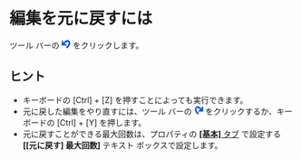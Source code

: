 # 編集を元に戻すには

ツール バーの ![[元に戻す]](../../images/editundo.gif)
をクリックします。

## ヒント

- キーボードの \[Ctrl\] + \[Z\] を押すことによっても実行できます。
- 元に戻した編集をやり直すには、ツール バーの
![[やり直し]](../../images/editredo.gif) をクリックするか、キーボードの
\[Ctrl\] + \[Y\] を押します。
- 元に戻すことができる最大回数は、プロパティの [**\[基本\]** タブ](../../dlg/properties/general/index) で設定する **\[\[元に戻す\] 最大回数\]** テキスト ボックスで設定します。
